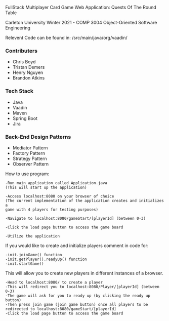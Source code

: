 FullStack Multiplayer Card Game Web Application: Quests Of The Round Table

Carleton University Winter 2021 - COMP 3004 Object-Oriented Software Engineering

Relevent Code can be found in: /src/main/java/org/vaadin/

### Contributers
* Chris Boyd
* Tristan Demers
* Henry Nguyen
* Brandon Atkins

### Tech Stack
* Java
* Vaadin
* Maven
* Spring Boot
* Jira

### Back-End Design Patterns
* Mediator Pattern
* Factory Pattern
* Strategy Pattern
* Observer Pattern

How to use program:

	-Run main application called Application.java
	(This will start up the application)

	-Access localhost:8080 on your browser of choice
	(The current implementation of the application creates and initializes a 
	game with 4 players for testing purposes)

	-Navigate to localhost:8080/gameStart/[playerId] (between 0-3)

	-Click the load page button to access the game board

	-Utilize the application


If you would like to create and initialize players comment in code for:
	
	-init.joinGame() function
	-init.getPlayer().readyUp() function
	-init.startGame()

This will allow you to create new players in different instances of a browser.

	-Head to localhost:8080/ to create a player
	-This will redirect you to localhost:8080/Player/[playerId] (between 0-3)
	-The game will ask for you to ready up (by clicking the ready up button)
	-Then press join game (join game button) once all players to be redirected to localhost:8080/gameStart/[playerId]
	-Click the load page button to access the game board
